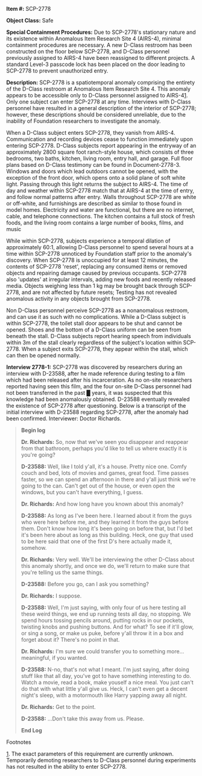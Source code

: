 **Item #:** SCP-2778

**Object Class:** Safe

**Special Containment Procedures:** Due to SCP-2778's stationary nature and its existence within Anomalous Item Research Site 4 (AIRS-4), minimal containment procedures are necessary. A new D-Class restroom has been constructed on the floor below SCP-2778, and D-Class personnel previously assigned to AIRS-4 have been reassigned to different projects. A standard Level-3 passcode lock has been placed on the door leading to SCP-2778 to prevent unauthorized entry.

**Description:** SCP-2778 is a spatiotemporal anomaly comprising the entirety of the D-Class restroom at Anomalous Item Research Site 4. This anomaly appears to be accessible only to D-Class personnel assigned to AIRS-4[1](javascript:;). Only one subject can enter SCP-2778 at any time. Interviews with D-Class personnel have resulted in a general description of the interior of SCP-2778; however, these descriptions should be considered unreliable, due to the inability of Foundation researchers to investigate the anomaly.

When a D-Class subject enters SCP-2778, they vanish from AIRS-4. Communication and recording devices cease to function immediately upon entering SCP-2778. D-Class subjects report appearing in the entryway of an approximately 2800 square foot ranch-style house, which consists of three bedrooms, two baths, kitchen, living room, entry hall, and garage. Full floor plans based on D-Class testimony can be found in Document-2778-3. Windows and doors which lead outdoors cannot be opened, with the exception of the front door, which opens onto a solid plane of soft white light. Passing through this light returns the subject to AIRS-4. The time of day and weather within SCP-2778 match that at AIRS-4 at the time of entry, and follow normal patterns after entry. Walls throughout SCP-2778 are white or off-white, and furnishings are described as similar to those found in model homes. Electricity and water are functional, but there are no internet, cable, and telephone connections. The kitchen contains a full stock of fresh foods, and the living room contains a large number of books, films, and music

While within SCP-2778, subjects experience a temporal dilation of approximately 60:1, allowing D-Class personnel to spend several hours at a time within SCP-2778 unnoticed by Foundation staff prior to the anomaly's discovery. When SCP-2778 is unoccupied for at least 12 minutes, the contents of SCP-2778 'reset', replacing any consumed items or removed objects and repairing damage caused by previous occupants. SCP-2778 also 'updates' at irregular intervals, adding new foods and recently released media. Objects weighing less than 1 kg may be brought back through SCP-2778, and are not affected by future resets; Testing has not revealed anomalous activity in any objects brought from SCP-2778.

Non D-Class personnel perceive SCP-2778 as a nonanomalous restroom, and can use it as such with no complications. While a D-Class subject is within SCP-2778, the toilet stall door appears to be shut and cannot be opened. Shoes and the bottom of a D-Class uniform can be seen from beneath the stall. D-Class subjects report hearing speech from individuals within 3m of the stall clearly regardless of the subject's location within SCP-2778. When a subject exits SCP-2778, they appear within the stall, which can then be opened normally.

**Interview 2778-1:** SCP-2778 was discovered by researchers during an interview with D-23588, after he made reference during testing to a film which had been released after his incarceration. As no on-site researchers reported having seen this film, and the four on-site D-Class personnel had not been transferred in the past █ years, it was suspected that this knowledge had been anomalously obtained. D-23588 eventually revealed the existence of SCP-2778 after questioning. Below is a transcript of the initial interview with D-23588 regarding SCP-2778, after the anomaly had been confirmed. Interviewer: Doctor Richards.

> **Begin log**
> 
> **Dr. Richards:** So, now that we've seen you disappear and reappear from that bathroom, perhaps you'd like to tell us where exactly it is you're going?
> 
> **D-23588:** Well, like I told y'all, it's a house. Pretty nice one. Comfy couch and bed, lots of movies and games, great food. Time passes faster, so we can spend an afternoon in there and y'all just think we're going to the can. Can't get out of the house, or even open the windows, but you can't have everything, I guess.
> 
> **Dr. Richards:** And how long have you known about this anomaly?
> 
> **D-23588:** As long as I've been here. I learned about it from the guys who were here before me, and they learned it from the guys before them. Don't know how long it's been going on before that, but I'd bet it's been here about as long as this building. Heck, one guy that used to be here said that one of the first D's here actually made it, somehow.
> 
> **Dr. Richards:** Very well. We'll be interviewing the other D-Class about this anomaly shortly, and once we do, we'll return to make sure that you're telling us the same things.
> 
> **D-23588:** Before you go, can I ask you something?
> 
> **Dr. Richards:** I suppose.
> 
> **D-23588:** Well, I'm just saying, with only four of us here testing all these weird things, we end up running tests all day, no stopping. We spend hours tossing pencils around, putting rocks in our pockets, twisting knobs and pushing buttons. And for what? To see if it'll glow, or sing a song, or make us puke, before y'all throw it in a box and forget about it? There's no point in that.
> 
> **Dr. Richards:** I'm sure we could transfer you to something more… meaningful, if you wanted.
> 
> **D-23588:** N-no, that's not what I meant. I'm just saying, after doing stuff like that all day, you've got to have something interesting to do. Watch a movie, read a book, make youself a nice meal. You just can't do that with what little y'all give us. Heck, I can't even get a decent night's sleep, with a motormouth like Harry yapping away all night.
> 
> **Dr. Richards:** Get to the point.
> 
> **D-23588:** …Don't take this away from us. Please.
> 
> **End Log**

Footnotes

[1](javascript:;). The exact parameters of this requirement are currently unknown. Temporarily demoting researchers to D-Class personnel during experiments has not resulted in the ability to enter SCP-2778.